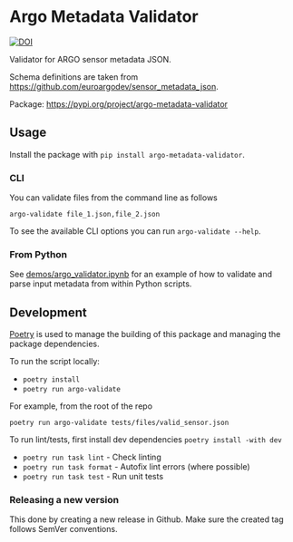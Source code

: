 # Argo Metadata Validator

[![DOI](https://zenodo.org/badge/DOI/10.5281/zenodo.17207141.svg)](https://doi.org/10.5281/zenodo.17207141)

Validator for ARGO sensor metadata JSON.

Schema definitions are taken from https://github.com/euroargodev/sensor_metadata_json.

Package: https://pypi.org/project/argo-metadata-validator

## Usage

Install the package with `pip install argo-metadata-validator`.

### CLI

You can validate files from the command line as follows
```
argo-validate file_1.json,file_2.json
```

To see the available CLI options you can run `argo-validate --help`.

### From Python

See [demos/argo_validator.ipynb](demos/argo_validator.ipynb) for an example of how to validate and parse input metadata from within Python scripts.


## Development

[Poetry](https://python-poetry.org/) is used to manage the building of this package and managing the package dependencies.

To run the script locally:
- `poetry install`
- `poetry run argo-validate`

For example, from the root of the repo
```
poetry run argo-validate tests/files/valid_sensor.json
```

To run lint/tests, first install dev dependencies ``poetry install -with dev``

- ``poetry run task lint`` - Check linting
- ``poetry run task format`` - Autofix lint errors (where possible)
- ``poetry run task test`` - Run unit tests


### Releasing a new version

This done by creating a new release in Github. Make sure the created tag follows SemVer conventions.
